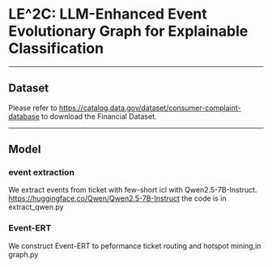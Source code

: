 # LE^2C: LLM-Enhanced Event Evolutionary Graph for Explainable Classification

---
## Dataset

Please refer to https://catalog.data.gov/dataset/consumer-complaint-database to download the Financial Dataset.

---
## Model

### event extraction
We extract events from ticket with few-short icl with Qwen2.5-7B-Instruct.
https://huggingface.co/Qwen/Qwen2.5-7B-Instruct
the code is in extract_qwen.py

### Event-ERT 
We construct Event-ERT to peformance ticket routing and hotspot mining,in graph.py
